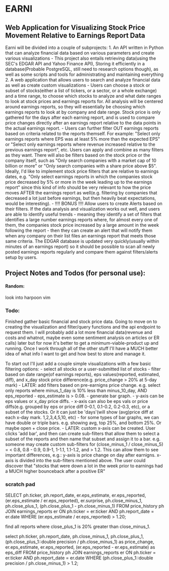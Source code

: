 # EARNI

## Web Application for Visualizing Stock Price Movement Relative to Earnings Report Data

Earni will be divided into a couple of subprojects:
    1. An API written in Python that can analyze financial data based on various parameters and create various visualizations
        - This project also entails retrieving data(using the SEC's EDGAR API and Yahoo Finance API), Storing it efficiently in a database(Probable PostgreSQL, still need to research options though), as well as some scripts and tools for administrating and maintaining everything
    2. A web application that allows users to search and analyze financial data as well as create custom visualizations
        - Users can choose a stock or subset of stocks(either a list of tickers, or a sector, or a whole exchange) and a time range, to choose which stocks to analyze and what date ranges to look at stock prices and earnings reports for. All analysis will be centered around earnings reports, so they will essentially be choosing which earnings reports to look at by company and date range. Stock price is only gathered for the days after each earning report, and is used to compare price changes directly after an earnings report relative to the data points in the actual earnings report.
        - Users can further filter OUT earnings reports based on criteria related to the reports themself. For example: "Select only earnings reports where EPS was at least 5% more than the expected EPS" or "Select only earnings reports where revenue increased relative to the previous earnings report", etc. Users can apply and combine as many filters as they want. There will also be filters based on the stock price or the company itself, such as "Only search companies with a market cap of 10 billion or more" or "Only search companies with a share price above $5". Ideally, I'd like to implement stock price filters that are relative to earnings dates, e.g. "Only select earnings reports in which the companies stock price decreased by 5% or more in the week leading up to the earnings report" since this kind of info should be very relevant to how the price moves AFTER the earnings report as well(e.g. filtering by companies that decreased a lot just before earnings, but then heavily beat expectations, would be interesting).
        - !!!! BONUS !!!! Allow users to create Alerts based on their filters. If the data analysis and visualization works out well, and users are able to identify useful trends - meaning they identify a set of filters that identifies a large number earnings reports where, for almost every one of them, the companies stock price increased by a large amount in the week following the report - then they can create an alert that will notify them when any company on their list files an earnings report that meets those same criteria. The EDGAR database is updated very quickly(usually within minutes of an earnings report) so it should be possible to scan all newly posted earnings reports regularly and compare them against filters/alerts setup by users.

    



## Project Notes and Todos (for personal use):

#### Random:
look into harpoon
vim

### Todo:
Finished gather basic financial and stock price data. Going to move on to creating the visualization and filter/query functions and the api endpoint to request them. 
I will probably add a lot more financial data(revenue and costs and whatnot, maybe even some sentiment analysis on articles or ER calls) later but for now it's better to 
get a minimum-viable-product up and running. Once I work through all of the other stuff I'll have a MUCH better idea of what info I want to get and how best to store and manage it.

To start out I'll just add a couple simple visualizations with a few basic filtering options:
    - select all stocks or a user-submitted list of stocks
    - filter based on date range(of earnings reports), eps values(reported, estimated, diff), and x_day stock price difference(e.g. price_change > 20% at 5-day mark)
        - LATER: add filters based on pre-earnigns price change. e.g. select only reports where minus_1_day is 10% less than minus_10_day, AND eps_reported - eps_estimate is > 0.08.
    - generate bar graph. 
        - y-axis can be eps values or x_day price diffs.
        - x-axis can also be eps vals or price diffs(e.g. grouped by eps or price diff 0-0.1, 0.1-0.2, 0.2-0.3, etc), or a subset of the stocks. Or it can just be 'days'(will show (avg)price diff at each x-day mark. 1,2,3,4,5,10, etc)
        - for some types of bar graphs, we can have double or triple bars. e.g. showing avg, top 25%, and bottom 25%. Or maybe open + close price. 
        - LATER: custom x-axis can be created. User clicks 'add bar', and then can create sub-filters that allow them to select a subset of the reports and then name that subset and assign it to a bar. e.g. someone may create custom
            sub-filters for (close_minus_1 / close_minus_5) = < 0.8, 0.8 - 0.9, 0.9-1, 1-1.1, 1.1-1.2, and > 1.2. This can allow them to see important differences, e.g.:
            y-axis is price change on day after earnigns. x-axis is divided into the sub-filters mentioned above. The user could discover that "stocks that were down a lot in the week prior to earnings had a MUCH higher bounceback after a positive ER"





### scratch pad

SELECT ph.ticker, ph.report_date, er.eps_estimate, er.eps_reported, (er.eps_estimate / er.eps_reported), er.surprise, ph.close_minus_1, ph.close_plus_1, (ph.close_plus_1 - ph.close_minus_1) FROM price_history ph JOIN earnings_reports er ON ph.ticker = er.ticker AND ph.report_date = er.date WHERE (er.eps_estimate / er.eps_reported) > 1.20;


find all reports where close_plus_1 is 20% greater than close_minus_1.

select ph.ticker, ph.report_date, ph.close_minus_1, ph.close_plus_1, (ph.close_plus_1::double precision / ph.close_minus_1) as price_change, er.eps_estimate, er.eps_reported, (er.eps_reported - er.eps_estimate) as eps_diff FROM price_history ph JOIN earnings_reports er ON ph.ticker = er.ticker AND ph.report_date = er.date WHERE (ph.close_plus_1::double precision / ph.close_minus_1) > 1.2;